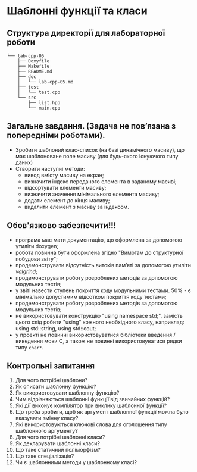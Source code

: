 # Шаблонні функції та класи

## Структура директорії для лабораторної роботи

```
└── lab-cpp-05
    ├── Doxyfile
    ├── Makefile
    ├── README.md
    ├── doc
    │   └── lab-cpp-05.md
    ├── test
    │   └── test.cpp
    └── src
        ├── list.hpp
        └── main.cpp
```

## Загальне завдання. (Задача не пов’язана з попередніми роботами). 

- Зробити шаблоний клас-список (на базі динамічного масиву), що має шаблоноване поле масиву (для будь-якого існуючого типу даних)
- Створити наступні методи:
   - вивод вмісту масиву на екран;
   - визначити індекс переданого елемента в заданому масиві;
   - відсортувати елементи масиву;
   - визначити значення мінімального елемента масиву;
   - додати елемент до кінця масиву;
   - видалити елемент з масиву за індексом.

## Обов'язково забезпечити!!!

- програма має мати документацію, що оформлена за допомогою утиліти doxygen;
- робота повинна бути оформлена згідно "Вимогам до структурної побудови звіту";
- продемонструвати відсутність витоків пам’яті за допомогою утиліти *valgrind*;
- продемонструвати роботу розроблених методів за допомогою модульних тестів;
- у звіті навести ступень покриття коду модульними тестами. 50% - є мінімально допустимим відсотком покриття коду тестами;
- продемонструвати роботу розроблених методів за допомогою модульних тестів;
- не використовувати конструкцію "using namespace std;", замість цього слід робити "using" кожного необхідного класу, наприклад: using std::string,  using std::cout;
- у проекті не повинні використовуватися бібліотеки введення / виведення мови C, а також не повинні використовуватися рядки типу `char*`.

<!-- no tests? -->

## Контрольні запитання
1. Для чого потрібні шаблони?
2. Як описати шаблонну функцію?
3. Як використовувати шаблонну функцію?
4. Чим відрізняються шаблонні функції від звичайних функцій?
5. Які дії виконує компілятор при виклику шаблонної функції?
6. Що треба зробити, щоб як аргумент шаблонної функції можна було вказувати змінну класу?
7. Які використовуються ключові слова для оголошення типу шаблонного аргументу?
8. Для чого потрібні шаблонні класи?
9. Як декларувати шаблонні класи?
10. Що таке статичний поліморфізм?
11. Що таке спеціалізація?
12. Чи є шаблонними методи у шаблонному класі?
